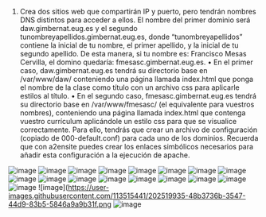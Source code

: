 1. Crea dos sitios web que compartirán IP y puerto, pero tendrán nombres DNS distintos
para acceder a ellos. El nombre del primer dominio será daw.gimbernat.eug.es y el
segundo tunombreyapellidos.gimbernat.eug.es, donde “tunombreyapellidos” contiene
la inicial de tu nombre, el primer apellido, y la inicial de tu segundo apellido. De esta
manera, si tu nombre es: Francisco Mesas Cervilla, el domino quedaría:
fmesasc.gimbernat.eug.es.
• En el primer caso, daw.gimbernat.eug.es tendrá su directorio base en
/var/www/daw/ conteniendo una página llamada index.html que ponga el
nombre de la clase como título con un archivo css para aplicarle estilos al título.
• En el segundo caso, fmesasc.gimbernat.eug.es tendrá su directorio base en
/var/www/fmesasc/ (el equivalente para vuestros nombres), conteniendo una
página llamada index.html que contenga vuestro currículum aplicándole un
estilo css para que se visualice correctamente.
Para ello, tendrás que crear un archivo de configuración (copiado de 000-default.conf)
para cada uno de los dominios. Recuerda que con a2ensite puedes crear los enlaces
simbólicos necesarios para añadir esta configuración a la ejecución de apache.


![image](https://user-images.githubusercontent.com/113515441/202519526-1184556f-fb82-43ac-8793-1ee457470176.png)
![image](https://user-images.githubusercontent.com/113515441/202519535-0cf4f060-81f8-4ddf-ba7f-4acf94b3b5d2.png)
![image](https://user-images.githubusercontent.com/113515441/202519557-e362a1b8-8bd3-4658-9fd5-99abdcecc359.png)
![image](https://user-images.githubusercontent.com/113515441/202519576-b570c4cb-126a-44c8-8913-9893f3fc3f72.png)
![image](https://user-images.githubusercontent.com/113515441/202519599-480fe8e9-ef5d-4f6e-8f67-df638b8833fe.png)
![image](https://user-images.githubusercontent.com/113515441/202519608-c67a4f3f-4933-4901-8125-2bfd0447add0.png)
![image](https://user-images.githubusercontent.com/113515441/202519651-9210f300-a238-476b-b301-8b1429933cd7.png)
![image](https://user-images.githubusercontent.com/113515441/202519664-2bace786-1e9c-4975-a0e5-94f83ec91497.png)![image](https://user-images.githubusercontent.com/113515441/202519676-18cdf29b-b7a9-4cb0-aa7c-e1af00bc18f4.png)
![image](https://user-images.githubusercontent.com/113515441/202519718-b5886a2d-611f-4cc5-8506-dc64dd2a0f60.png)
![image](https://user-images.githubusercontent.com/113515441/202519753-c9e34946-994d-488b-8841-4090377b44db.png)
![image](https://user-images.githubusercontent.com/113515441/202519765-e304e360-e7c7-403e-b0fe-1d89206d0d5c.png)
![image](https://user-images.githubusercontent.com/113515441/202519811-c2a7625b-e3d2-448f-b599-abf59715a9ba.png)
![image](https://user-images.githubusercontent.com/113515441/202519840-edb11f30-1193-4d0d-ad8b-42165e317829.png)
![image](https://user-images.githubusercontent.com/113515441/202519870-bf220429-3c6b-4cd4-bcf9-027c18e90339.png)
![image](https://user-images.githubusercontent.com/113515441/202519896-3951bf64-2792-45b7-9d2d-9fd2b299fe27.png)
![image](https://user-images.githubusercontent.com/113515441/202519910-27d7402a-1ffa-45fc-9d72-e86a51fc4e35.png)
![image](https://user-images.githubusercontent.com/113515441/202519935-48b3736b-3547-44d9-83b5-5846a9a9b31f.png
![image](https://user-images.githubusercontent.com/113515441/202519973-b96ac7a6-7124-4364-82e8-1ff5887fb917.png)



